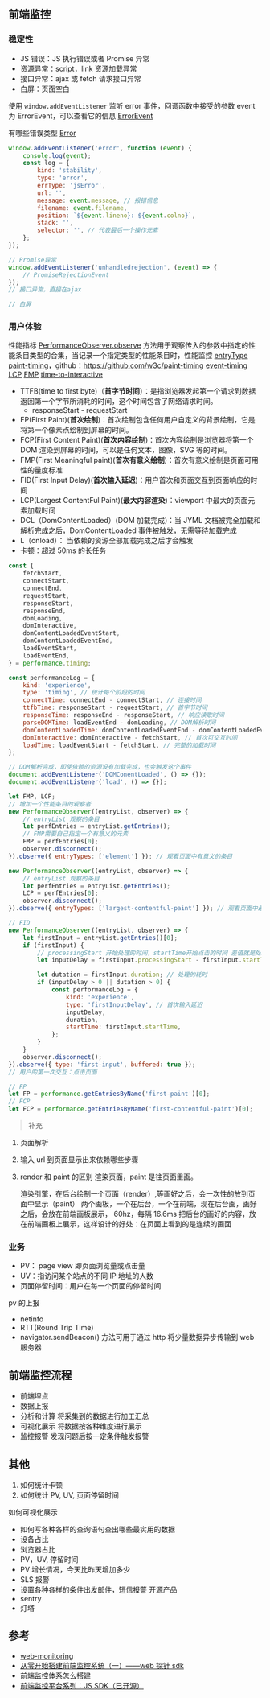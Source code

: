 ## 前端监控

### 稳定性

-   JS 错误：JS 执行错误或者 Promise 异常
-   资源异常：script，link 资源加载异常
-   接口异常：ajax 或 fetch 请求接口异常
-   白屏：页面空白

使用 `window.addEventListener` 监听 error 事件，回调函数中接受的参数 event 为 ErrorEvent，可以查看它的信息 [ErrorEvent](https://developer.mozilla.org/en-US/docs/Web/API/ErrorEvent)

有哪些错误类型 [Error](https://developer.mozilla.org/en-US/docs/Web/JavaScript/Reference/Global_Objects/Error)

```js
window.addEventListener('error', function (event) {
    console.log(event);
    const log = {
        kind: 'stability',
        type: 'error',
        errType: 'jsError',
        url: '',
        message: event.message, // 报错信息
        filename: event.filename,
        position: `${event.lineno}: ${event.colno}`,
        stack: '',
        selector: '', // 代表最后一个操作元素
    };
});

// Promise异常
window.addEventListener('unhandledrejection', (event) => {
    // PromiseRejectionEvent
});
// 接口异常，直接在ajax

// 白屏
```

### 用户体验

性能指标
[PerformanceObserver.observe](https://developer.mozilla.org/en-US/docs/Web/API/PerformanceObserver/observe) 方法用于观察传入的参数中指定的性能条目类型的合集，当记录一个指定类型的性能条目时，性能监控
[entryType](https://developer.mozilla.org/en-US/docs/Web/API/PerformanceEntry/entryType)
[paint-timing](https://w3c.github.io/paint-timing/)，github：https://github.com/w3c/paint-timing
[event-timing](https://wicg.github.io/event-timing/)
[LCP](https://developer.mozilla.org/en-US/docs/Web/API/LargestContentfulPaint)
[FMP](https://developer.mozilla.org/en-US/docs/Glossary/first_meaningful_paint)
[time-to-interactive](https://github.com/WICG/time-to-interactive)

-   TTFB(time to first byte)（**首字节时间**）：是指浏览器发起第一个请求到数据返回第一个字节所消耗的时间，这个时间包含了网络请求时间。
    -   responseStart - requestStart
-   FP(First Paint)(**首次绘制**)：首次绘制包含任何用户自定义的背景绘制，它是将第一个像素点绘制到屏幕的时间。
-   FCP(First Content Paint)(**首次内容绘制**)：首次内容绘制是浏览器将第一个 DOM 渲染到屏幕的时间，可以是任何文本，图像，SVG 等的时间。
-   FMP(First Meaningful paint)(**首次有意义绘制**)：首次有意义绘制是页面可用性的量度标准
-   FID(First Input Delay)(**首次输入延迟**)：用户首次和页面交互到页面响应的时间
-   LCP(Largest ContentFul Paint)(**最大内容渲染**)：viewport 中最大的页面元素加载时间
-   DCL（DomContentLoaded）(DOM 加载完成)：当 JYML 文档被完全加载和解析完成之后，DomContentLoaded 事件被触发，无需等待加载完成
-   L（onload）： 当依赖的资源全部加载完成之后才会触发
-   卡顿：超过 50ms 的长任务

```js
const {
    fetchStart,
    connectStart,
    connectEnd,
    requestStart,
    responseStart,
    responseEnd,
    domLoading,
    domInteractive,
    domContentLoadedEventStart,
    domContentLoadedEventEnd,
    loadEventStart,
    loadEventEnd,
} = performance.timing;

const performanceLog = {
    kind: 'experience',
    type: 'timing', // 统计每个阶段的时间
    connectTime: connectEnd - connectStart, // 连接时间
    ttfbTime: responseStart - requestStart, // 首字节时间
    responseTime: responseEnd - responseStart, // 响应读取时间
    parseDOMTime: loadEventEnd - domLoading, // DOM解析时间
    domContentLoadedTime: domContentLoadedEventEnd - domContentLoadedEventStart,
    domInteractive: domInteractive - fetchStart, // 首次可交互时间
    loadTime: loadEventStart - fetchStart, // 完整的加载时间
};

// DOM解析完成，即使依赖的资源没有加载完成，也会触发这个事件
document.addEventListener('DOMConentLoaded', () => {});
document.addEventListener('load', () => {});

let FMP, LCP;
// 增加一个性能条目的观察者
new PerformanceObserver((entryList, observer) => {
    // entryList 观察的条目
    let perfEntries = entryList.getEntries();
    // FMP需要自己指定一个有意义的元素
    FMP = perfEntries[0];
    observer.disconnect();
}).observe({ entryTypes: ['element'] }); // 观看页面中有意义的条目

new PerformanceObserver((entryList, observer) => {
    // entryList 观察的条目
    let perfEntries = entryList.getEntries();
    LCP = perfEntries[0];
    observer.disconnect();
}).observe({ entryTypes: ['largest-contentful-paint'] }); // 观看页面中最大有意义的条目

// FID
new PerformanceObserver((entryList, observer) => {
    let firstInput = entryList.getEntries()[0];
    if (firstInput) {
        // processingStart 开始处理的时间，startTime开始点击的时间 差值就是处理的延迟
        let inputDelay = firstInput.processingStart - firstInput.startTime;

        let dutation = firstInput.duration; // 处理的耗时
        if (inputDelay > 0 || dutation > 0) {
            const performanceLog = {
                kind: 'experience',
                type: 'firstInputDelay', // 首次输入延迟
                inputDelay,
                duration,
                startTime: firstInput.startTime,
            };
        }
    }
    observer.disconnect();
}).observe({ type: 'first-input', buffered: true });
// 用户的第一次交互：点击页面

// FP
let FP = performance.getEntriesByName('first-paint')[0];
// FCP
let FCP = performance.getEntriesByName('first-contentful-paint')[0];
```

> 补充

1. 页面解析
2. 输入 url 到页面显示出来依赖哪些步骤
3. render 和 paint 的区别
   渲染页面，paint 是往页面里画。

    渲染引擎，在后台绘制一个页面（render）,等画好之后，会一次性的放到页面中显示（paint）
    两个画板，一个在后台，一个在前端，现在后台画，画好之后，会放在前端画板展示， 60hz，每隔 16.6ms 把后台的画好的内容，放在前端画板上展示，这样设计的好处：在页面上看到的是连续的画面

### 业务

-   PV： page view 即页面浏览量或点击量
-   UV：指访问某个站点的不同 IP 地址的人数
-   页面停留时间：用户在每一个页面的停留时间

pv 的上报

-   netinfo
-   RTT(Round Trip Time)
-   navigator.sendBeacon() 方法可用于通过 http 将少量数据异步传输到 web 服务器

## 前端监控流程

-   前端埋点
-   数据上报
-   分析和计算 将采集到的数据进行加工汇总
-   可视化展示 将数据按各种维度进行展示
-   监控报警 发现问题后按一定条件触发报警

## 其他

1. 如何统计卡顿
2. 如何统计 PV, UV, 页面停留时间

如何可视化展示

-   如何写各种各样的查询语句查出哪些最实用的数据
-   设备占比
-   浏览器占比
-   PV，UV, 停留时间
-   PV 增长情况，今天比昨天增加多少
-   SLS
    报警
-   设置各种各样的条件出发邮件，短信报警
    开源产品
-   sentry
-   灯塔

## 参考

-   [web-monitoring](https://github.com/kisslove/web-monitoring)
-   [从零开始搭建前端监控系统（一）——web 探针 sdk](https://juejin.cn/post/6844903953319067655#heading-15)
-   [前端监控体系怎么搭建](https://github.com/closertb/closertb.github.io/issues/46)
-   [前端监控平台系列：JS SDK（已开源）](https://juejin.cn/post/6862559324632252430#heading-8)
